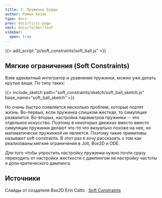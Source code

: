 ```yaml
---
title: 5. Пружинки Будды
author: Роман Козак
type: docs
prev: docs/first-page
next: docs/folder/leaf
sidebar:
  open: true
---
```


{{< add_script "js/soft_constraints/soft_ball.js" >}}

## Мягкие ограничения (Soft Constraints)
Взяв адекватный интегратор и уравнения пружинки, можно уже делать крутые вещи. По типу таких:

{{< include_sketch path="soft_constraints/sketch/soft_ball_sketch.js" base_name="soft_ball_sketch" >}}

Но очень быстро появляется несколько проблем, которые портят жизнь. Во-первых, если пружинка слишком жесткая, то симуляция развалится. Во-вторых, настройка параметров пружинки -- это отдельное искусство.
Поэтому в некоторых движках вместо вместо симуляции пружинки
делают что-то что визуально похоже на нее, но математически пружинкой не является. Поэтому такие примитивы называют soft constraints.
В этот раз я хочу рассказать о том как реализованы мягкие ограничения в Jolt, Box2D и ODE. 

Для того чтобы упростить настройку пружинки нужно почти сразу переходить от настройки жесткости с дампингом на настройку частоты и доли критического дампинга.


## Источники
Слайды от создателя Box2D Erin Catto : [Soft Constraints](https://box2d.org/files/ErinCatto_SoftConstraints_GDC2011.pdf)
